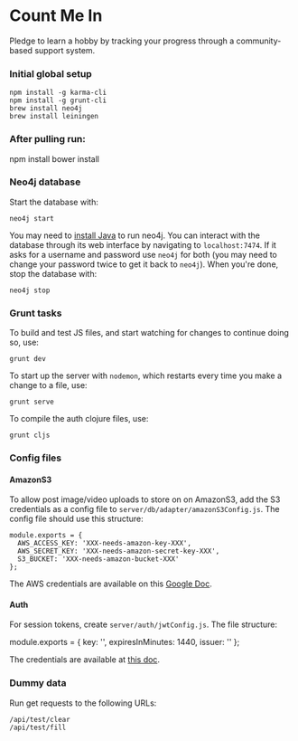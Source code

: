 # Count Me In

Pledge to learn a hobby by tracking your progress through a community-based support system.

### Initial global setup
```
npm install -g karma-cli
npm install -g grunt-cli
brew install neo4j
brew install leiningen
```

### After pulling run:
npm install
bower install

### Neo4j database

Start the database with:

```
neo4j start
```
You may need to [install Java](http://www.oracle.com/technetwork/java/javase/downloads/jdk8-downloads-2133151.html) to run neo4j.
You can interact with the database through its web interface by navigating to `localhost:7474`. If it asks for a username and password use `neo4j` for both (you may need to change your password twice to get it back to `neo4j`). When you're done, stop the database with:

```
neo4j stop
```

### Grunt tasks

To build and test JS files, and start watching for changes to continue doing so, use:

```
grunt dev
```

To start up the server with `nodemon`, which restarts every time you make a change to a file, use:

```
grunt serve
```

To compile the auth clojure files, use:

```
grunt cljs
```

### Config files

#### AmazonS3

To allow post image/video uploads to store on on AmazonS3, add the S3 credentials as a config file to `server/db/adapter/amazonS3Config.js`. The config file should use this structure:

```
module.exports = {
  AWS_ACCESS_KEY: 'XXX-needs-amazon-key-XXX',
  AWS_SECRET_KEY: 'XXX-needs-amazon-secret-key-XXX',
  S3_BUCKET: 'XXX-needs-amazon-bucket-XXX'
};
```

The AWS credentials are available on this [Google Doc](https://docs.google.com/document/d/1TzxPP-hfm_p5H_gI3S8qP4N8m2JUzrTRPdNRZmJhWXQ/edit).

#### Auth

For session tokens, create `server/auth/jwtConfig.js`. The file structure: 

module.exports = {
  key: '',
  expiresInMinutes: 1440,
  issuer: ''
};

The credentials are available at [this doc](https://docs.google.com/document/d/1Sd_zXhSkAJzQVhhoJR1OPg4nOuhhkvE5NguweNTEcsU/edit).

### Dummy data

Run get requests to the following URLs:

```
/api/test/clear
/api/test/fill
```


